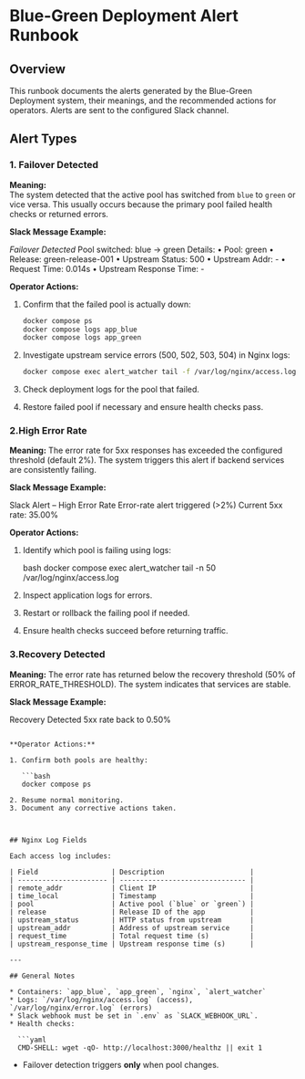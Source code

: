 


# Blue-Green Deployment Alert Runbook

## Overview
This runbook documents the alerts generated by the Blue-Green Deployment system, their meanings, and the recommended actions for operators. Alerts are sent to the configured Slack channel.


## Alert Types

### 1. Failover Detected
**Meaning:**  
The system detected that the active pool has switched from `blue` to `green` or vice versa. This usually occurs because the primary pool failed health checks or returned errors.

**Slack Message Example:**


 *Failover Detected*
Pool switched: blue → green
Details:
• Pool: green
• Release: green-release-001
• Upstream Status: 500
• Upstream Addr: -
• Request Time: 0.014s
• Upstream Response Time: -



**Operator Actions:**
1. Confirm that the failed pool is actually down:
   ```bash
   docker compose ps
   docker compose logs app_blue
   docker compose logs app_green

2. Investigate upstream service errors (500, 502, 503, 504) in Nginx logs:

   ```bash
   docker compose exec alert_watcher tail -f /var/log/nginx/access.log
3. Check deployment logs for the pool that failed.
4. Restore failed pool if necessary and ensure health checks pass.


### 2.High Error Rate

**Meaning:**
The error rate for 5xx responses has exceeded the configured threshold (default 2%). The system triggers this alert if backend services are consistently failing.

**Slack Message Example:**


 Slack Alert – High Error Rate
Error-rate alert triggered (>2%)
Current 5xx rate: 35.00%

**Operator Actions:**

1. Identify which pool is failing using logs:

   bash
   docker compose exec alert_watcher tail -n 50 /var/log/nginx/access.log
   
2. Inspect application logs for errors.
3. Restart or rollback the failing pool if needed.
4. Ensure health checks succeed before returning traffic.



### 3.Recovery Detected

**Meaning:**
The error rate has returned below the recovery threshold (50% of ERROR_RATE_THRESHOLD). The system indicates that services are stable.

**Slack Message Example:**


Recovery Detected
5xx rate back to 0.50%
```

**Operator Actions:**

1. Confirm both pools are healthy:

   ```bash
   docker compose ps

2. Resume normal monitoring.
3. Document any corrective actions taken.



## Nginx Log Fields

Each access log includes:

| Field                  | Description                     |
| ---------------------- | ------------------------------- |
| remote_addr            | Client IP                       |
| time_local             | Timestamp                       |
| pool                   | Active pool (`blue` or `green`) |
| release                | Release ID of the app           |
| upstream_status        | HTTP status from upstream       |
| upstream_addr          | Address of upstream service     |
| request_time           | Total request time (s)          |
| upstream_response_time | Upstream response time (s)      |

---

## General Notes

* Containers: `app_blue`, `app_green`, `nginx`, `alert_watcher`
* Logs: `/var/log/nginx/access.log` (access), `/var/log/nginx/error.log` (errors)
* Slack webhook must be set in `.env` as `SLACK_WEBHOOK_URL`.
* Health checks:

  ```yaml
  CMD-SHELL: wget -qO- http://localhost:3000/healthz || exit 1
  ```
* Failover detection triggers **only** when pool changes.





